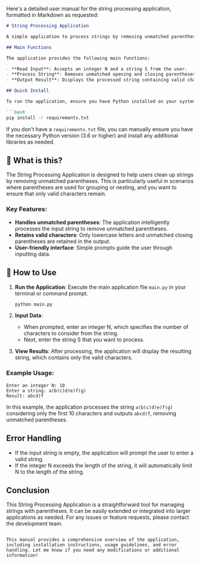 Here's a detailed user manual for the string processing application, formatted in Markdown as requested:

```markdown
# String Processing Application

A simple application to process strings by removing unmatched parentheses and retaining valid characters.

## Main Functions

The application provides the following main functions:

- **Read Input**: Accepts an integer N and a string S from the user.
- **Process String**: Removes unmatched opening and closing parentheses while retaining lowercase letters.
- **Output Result**: Displays the processed string containing valid characters.

## Quick Install

To run the application, ensure you have Python installed on your system. You can install the required dependencies using pip:

```bash
pip install -r requirements.txt
```

If you don't have a `requirements.txt` file, you can manually ensure you have the necessary Python version (3.6 or higher) and install any additional libraries as needed.

## 🤔 What is this?

The String Processing Application is designed to help users clean up strings by removing unmatched parentheses. This is particularly useful in scenarios where parentheses are used for grouping or nesting, and you want to ensure that only valid characters remain.

### Key Features:

- **Handles unmatched parentheses**: The application intelligently processes the input string to remove unmatched parentheses.
- **Retains valid characters**: Only lowercase letters and unmatched closing parentheses are retained in the output.
- **User-friendly interface**: Simple prompts guide the user through inputting data.

## 📖 How to Use

1. **Run the Application**: Execute the main application file `main.py` in your terminal or command prompt.

   ```bash
   python main.py
   ```

2. **Input Data**:
   - When prompted, enter an integer N, which specifies the number of characters to consider from the string.
   - Next, enter the string S that you want to process.

3. **View Results**: After processing, the application will display the resulting string, which contains only the valid characters.

### Example Usage:

```plaintext
Enter an integer N: 10
Enter a string: a(b(c)d)e)f(g)
Result: abcd)f
```

In this example, the application processes the string `a(b(c)d)e)f(g)` considering only the first 10 characters and outputs `abcd)f`, removing unmatched parentheses.

## Error Handling

- If the input string is empty, the application will prompt the user to enter a valid string.
- If the integer N exceeds the length of the string, it will automatically limit N to the length of the string.

## Conclusion

This String Processing Application is a straightforward tool for managing strings with parentheses. It can be easily extended or integrated into larger applications as needed. For any issues or feature requests, please contact the development team.

```

This manual provides a comprehensive overview of the application, including installation instructions, usage guidelines, and error handling. Let me know if you need any modifications or additional information!